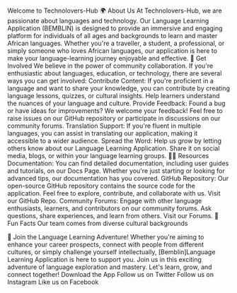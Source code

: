 Welcome to Technolovers-Hub 
🌍 About Us
At Technolovers-Hub, we are passionate about languages and technology. Our Language Learning Application (BEMBLIN) is designed to provide an immersive and engaging platform for individuals of all ages and backgrounds to learn and master African languages. Whether you're a traveller, a student, a professional, or simply someone who loves African languages, our application is here to make your language-learning journey enjoyable and effective.
🌈 Get Involved
We believe in the power of community collaboration. If you're enthusiastic about languages, education, or technology, there are several ways you can get involved:
Contribute Content: If you're proficient in a language and want to share your knowledge, you can contribute by creating language lessons, quizzes, or cultural insights. Help learners understand the nuances of your language and culture.
Provide Feedback: Found a bug or have ideas for improvements? We welcome your feedback! Feel free to raise issues on our GitHub repository or participate in discussions on our community forums.
Translation Support: If you're fluent in multiple languages, you can assist in translating our application, making it accessible to a wider audience.
Spread the Word: Help us grow by letting others know about our Language Learning Application. Share it on social media, blogs, or within your language learning groups.
👩‍💻 Resources
Documentation: You can find detailed documentation, including user guides and tutorials, on our Docs Page. Whether you're just starting or looking for advanced tips, our documentation has you covered.
GitHub Repository: Our open-source GitHub repository contains the source code for the application. Feel free to explore, contribute, and collaborate with us. Visit our GitHub Repo.
Community Forums: Engage with other language enthusiasts, learners, and contributors on our community forums. Ask questions, share experiences, and learn from others. Visit our Forums.
🍿 Fun Facts
Our team comes from diverse cultural backgrounds

🧙 Join the Language Learning Adventure!
Whether you're aiming to enhance your career prospects, connect with people from different cultures, or simply challenge yourself intellectually, [Bemblin]Language Learning Application is here to support you. Join us in this exciting adventure of language exploration and mastery. Let's learn, grow, and connect together!
Download the App
Follow us on Twitter
Follow us on Instagram
Like us on Facebook
